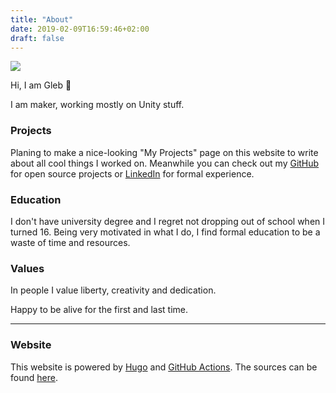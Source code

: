 ```yaml
---
title: "About"
date: 2019-02-09T16:59:46+02:00
draft: false
---
```

![](https://skibitsky.com/images/me.png)

Hi, I am Gleb 👋

I am maker, working mostly on Unity stuff. 

### Projects
Planing to make a nice-looking "My Projects" page on this website to write about all cool things I worked on. Meanwhile you can check out my [GitHub](https://github.com/skibitsky) for open source projects or [LinkedIn](https://linkedin.com/in/skibitsky/) for formal experience.

### Education
I don't have university degree and I regret not dropping out of school when I turned 16. Being very motivated in what I do, I find formal education to be a waste of time and resources. 

### Values
In people I value liberty, creativity and dedication. 

Happy to be alive for the first and last time.

---
### Website
This website is powered by [Hugo](https://gohugo.io) and [GitHub Actions](https://github.com/skibitsky/skibitsky.github.io/actions). The sources can be found [here](https://github.com/skibitsky/skibitsky.github.io).